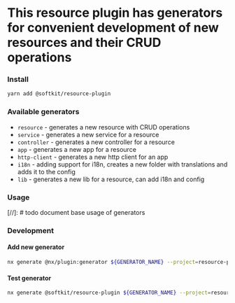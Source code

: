 # This resource plugin has generators for convenient development of new resources and their CRUD operations 

### Install

```bash
yarn add @softkit/resource-plugin
```

### Available generators 

- `resource` - generates a new resource with CRUD operations
- `service` - generates a new service for a resource
- `controller` - generates a new controller for a resource
- `app` - generates a new app for a resource
- `http-client` - generates a new http client for an app
- `i18n` - adding support for i18n, creates a new folder with translations and adds it to the config
- `lib` - generates a new lib for a resource, can add i18n and config

### Usage

[//]: # todo document base usage of generators


### Development 

#### Add new generator

```bash
nx generate @nx/plugin:generator ${GENERATOR_NAME} --project=resource-plugin
```

#### Test generator

```bash
nx generate @softkit/resource-plugin ${GENERATOR_NAME} --project=resource-plugin
```
